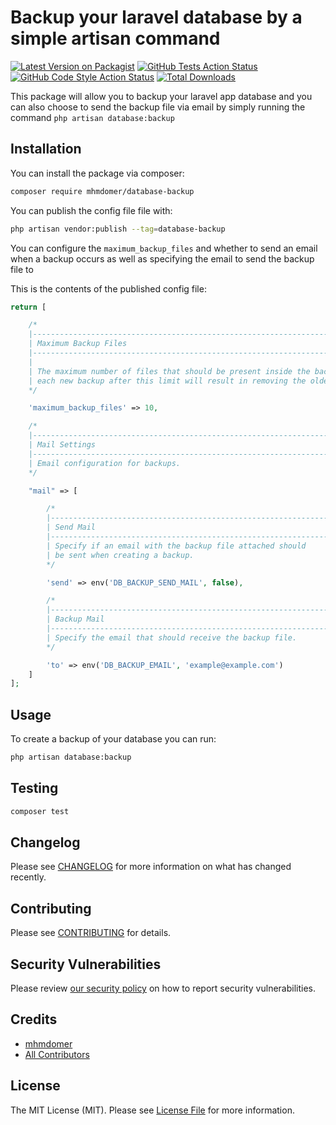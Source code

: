 # Backup your laravel database by a simple artisan command

[![Latest Version on Packagist](https://img.shields.io/packagist/v/mhmdomer/database-backup.svg?style=flat-square)](https://packagist.org/packages/mhmdomer/database-backup)
[![GitHub Tests Action Status](https://img.shields.io/github/workflow/status/mhmdomer/database-backup/run-tests?label=tests)](https://github.com/mhmdomer/database-backup/actions?query=workflow%3Arun-tests+branch%3Amain)
[![GitHub Code Style Action Status](https://img.shields.io/github/workflow/status/mhmdomer/database-backup/Check%20&%20fix%20styling?label=code%20style)](https://github.com/mhmdomer/database-backup/actions?query=workflow%3A"Check+%26+fix+styling"+branch%3Amain)
[![Total Downloads](https://img.shields.io/packagist/dt/mhmdomer/database-backup.svg?style=flat-square)](https://packagist.org/packages/mhmdomer/database-backup)

This package will allow you to backup your laravel app database and you can also choose to send the backup file via email by simply running the command `php artisan database:backup`

## Installation

You can install the package via composer:

```bash
composer require mhmdomer/database-backup
```

You can publish the config file file with:

```bash
php artisan vendor:publish --tag=database-backup
```

You can configure the `maximum_backup_files` and whether to send an email when a backup occurs as well as specifying the email to send the backup file to

This is the contents of the published config file:

```php
return [

    /*
    |-------------------------------------------------------------------------
    | Maximum Backup Files
    |-------------------------------------------------------------------------
    |
    | The maximum number of files that should be present inside the backup folder,
    | each new backup after this limit will result in removing the oldest backup file
    */

    'maximum_backup_files' => 10,

    /*
    |-------------------------------------------------------------------------
    | Mail Settings
    |-------------------------------------------------------------------------
    | Email configuration for backups.
    */

    "mail" => [

        /*
        |-------------------------------------------------------------------------
        | Send Mail
        |-------------------------------------------------------------------------
        | Specify if an email with the backup file attached should
        | be sent when creating a backup.
        */

        'send' => env('DB_BACKUP_SEND_MAIL', false),

        /*
        |-------------------------------------------------------------------------
        | Backup Mail
        |-------------------------------------------------------------------------
        | Specify the email that should receive the backup file.
        */

        'to' => env('DB_BACKUP_EMAIL', 'example@example.com')
    ]
];

```

## Usage

To create a backup of your database you can run:

```bash
php artisan database:backup
```

## Testing

```bash
composer test
```

## Changelog

Please see [CHANGELOG](CHANGELOG.md) for more information on what has changed recently.

## Contributing

Please see [CONTRIBUTING](.github/CONTRIBUTING.md) for details.

## Security Vulnerabilities

Please review [our security policy](../../security/policy) on how to report security vulnerabilities.

## Credits

-   [mhmdomer](https://github.com/mhmdomer)
-   [All Contributors](../../contributors)

## License

The MIT License (MIT). Please see [License File](LICENSE.md) for more information.
